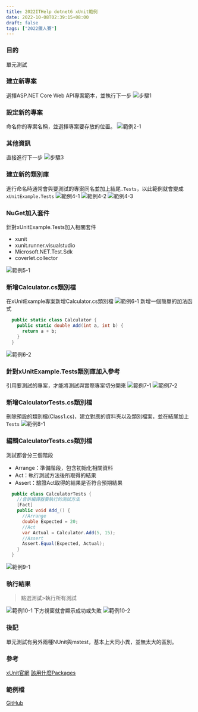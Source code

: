 ```yaml
---
title: 2022ITHelp dotnet6 xUnit範例
date: 2022-10-08T02:39:15+08:00
draft: false
tags: ["2022鐵人賽"]
---
```

### 目的
單元測試

### 建立新專案
選擇ASP.NET Core Web API專案範本，並執行下一步
![步驟1](https://user-images.githubusercontent.com/19286751/143255617-9964a993-becd-414b-aba2-632e99dd985d.png)
### 設定新的專案
命名你的專案名稱，並選擇專案要存放的位置。
![範例2-1](https://user-images.githubusercontent.com/19286751/194479249-f9f9b167-e231-48d9-bfc8-993592523bcf.png)
### 其他資訊
直接進行下一步
![步驟3](https://user-images.githubusercontent.com/19286751/148767425-ef0c8469-3d95-4f86-87ca-1c47c5cd0791.png)
### 建立新的類別庫
進行命名時通常會與要測試的專案同名並加上結尾`.Tests`，以此範例就會變成`xUnitExample.Tests`
![範例4-1](https://user-images.githubusercontent.com/19286751/194478957-a37a0632-dfdf-4d41-b91c-f5ebc2ba5d0a.png)
![範例4-2](https://user-images.githubusercontent.com/19286751/194479052-2b9d9783-e457-4327-b6f1-d140440f96e8.png)
![範例4-3](https://user-images.githubusercontent.com/19286751/194479385-eb09c8a2-7503-4bbc-884c-418a17e3fe26.png)
### NuGet加入套件
針對xUnitExample.Tests加入相關套件
+ xunit
+ xunit.runner.visualstudio
+ Microsoft.NET.Test.Sdk
+ coverlet.collector

![範例5-1](https://user-images.githubusercontent.com/19286751/194501068-d315650e-77b3-4a87-8e34-e8d07c060f86.png)
### 新增Calculator.cs類別檔
在xUnitExample專案新增Calculator.cs類別檔
![範例6-1](https://user-images.githubusercontent.com/19286751/194501945-44193e5e-fb17-43f8-b5c1-73a3e53790ed.png)
新增一個簡單的加法函式
```C#
  public static class Calculator {
    public static double Add(int a, int b) {
      return a + b;
    }
  }
```
![範例6-2](https://user-images.githubusercontent.com/19286751/194502632-95b3e9d3-f218-4363-b443-19f476d96988.png)
### 針對xUnitExample.Tests類別庫加入參考
引用要測試的專案，才能將測試與實際專案切分開來
![範例7-1](https://user-images.githubusercontent.com/19286751/194481272-736b7183-f967-4f0e-a495-d29d4fabeab5.jpg)
![範例7-2](https://user-images.githubusercontent.com/19286751/194481822-cbfb741c-e564-4397-aca8-cf8545cc3714.png)
### 新增CalculatorTests.cs類別檔
刪除預設的類別檔(Class1.cs)，建立對應的資料夾以及類別檔案，並在結尾加上`Tests`
![範例8-1](https://user-images.githubusercontent.com/19286751/194503023-1341df65-6d99-416d-be3b-a50fd50ef1bb.png)
### 編輯CalculatorTests.cs類別檔
測試都會分三個階段
+ Arrange：準備階段，包含初始化相關資料
+ Act：執行測試方法後所取得的結果
+ Assert：驗證Act取得的結果是否符合預期結果
```C#
  public class CalculatorTests {
    //告訴編譯器要執行的測試方法
    [Fact]
    public void Add_() {
      //Arrange
      double Expected = 20;
      //Act
      var Actual = Calculator.Add(5, 15);
      //Assert
      Assert.Equal(Expected, Actual);
    }
  }
```
![範例9-1](https://user-images.githubusercontent.com/19286751/194506362-888e2cb6-5ecf-4e65-8b76-088bbcda9b21.png)
### 執行結果
> 點選測試>執行所有測試

![範例10-1](https://user-images.githubusercontent.com/19286751/194508692-d06ef526-8aed-4bc8-a987-f1578e0beabf.jpg)
下方視窗就會顯示成功或失敗
![範例10-2](https://user-images.githubusercontent.com/19286751/194510672-0c1998a6-2c3c-4a32-9dba-abe8d1af1b70.png)
### 後記
單元測試有另外兩種NUnit與mstest，基本上大同小異，並無太大的區別。
### 參考
[xUnit官網](https://xunit.net/docs/getting-started/netcore/cmdline)
[該用什麼Packages](https://xunit.net/docs/nuget-packages)
### 範例檔
[GitHub](https://github.com/CI-YU/2022-ITHelp/tree/main/xUnitExample)
